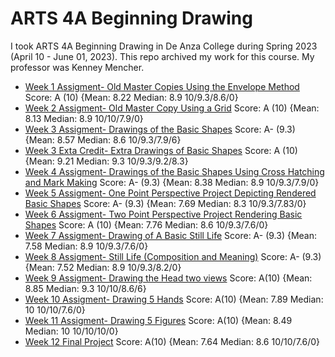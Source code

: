 # ARTS 4A Beginning Drawing
I took ARTS 4A Beginning Drawing in De Anza College during Spring 2023 (April 10 - June 01, 2023). This repo archived my work for this course. My professor was Kenney Mencher.
* [Week 1 Assigment- Old Master Copies Using the Envelope Method](week1.md) Score: A (10) {Mean: 8.22 Median: 8.9 10/9.3/8.6/0}
* [Week 2 Assigment- Old Master Copy Using a Grid](week2.md) Score: A (10) {Mean: 8.13 Median: 8.9 10/10/7.9/0}
* [Week 3 Assigment- Drawings of the Basic Shapes](week3.md) Score: A- (9.3) {Mean: 8.57 Median: 8.6 10/9.3/7.9/6}
* [Week 3 Exta Credit- Extra Drawings of Basic Shapes](week3extra.md) Score: A (10) {Mean: 9.21 Median: 9.3	10/9.3/9.2/8.3}
* [Week 4 Assigment- Drawings of the Basic Shapes Using Cross Hatching and Mark Making](week4.md) Score: A- (9.3) {Mean: 8.38 Median: 8.9 10/9.3/7.9/0}
* [Week 5 Assigment- One Point Perspective Project Depicting Rendered Basic Shapes](week5.md) Score: A- (9.3) {Mean: 7.69 Median: 8.3 10/9.3/7.83/0}
* [Week 6 Assigment- Two Point Perspective Project Rendering Basic Shapes](week6.md) Score: A (10) {Mean: 7.76 Median: 8.6 10/9.3/7.6/0}
* [Week 7 Assigment- Drawing of A Basic Still Life](week7.md) Score: A- (9.3) {Mean: 7.58 Median: 8.9	10/9.3/7.6/0}
* [Week 8 Assigment- Still Life (Composition and Meaning)](week8.md) Score: A- (9.3) {Mean: 7.52 Median: 8.9	10/9.3/8.2/0}
* [Week 9 Assigment- Drawing the Head two views](week9.md) Score: A(10) {Mean: 8.85 Median: 9.3	10/10/8.6/6}
* [Week 10 Assigment- Drawing 5 Hands](week10.md) Score: A(10) {Mean: 7.89 Median: 10	10/10/7.6/0}
* [Week 11 Assigment- Drawing 5 Figures](week11.md) Score: A(10) {Mean: 8.49 Median: 10	10/10/10/0}
* [Week 12 Final Project](week12.md)  Score: A(10) {Mean: 7.64 Median: 8.6 10/10/7.6/0}
